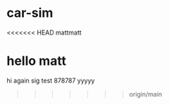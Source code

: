 # car-sim

<<<<<<< HEAD
mattmatt

hello matt
=======

hi again
sig test
878787
yyyyy
>>>>>>> origin/main
